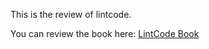 This is the review of lintcode.

You can review the book here:
<a href="https://rwang23.gitbooks.io/lintcodebook/content/index.html">LintCode Book</a>
